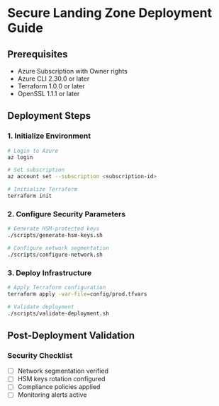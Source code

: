 # Secure Landing Zone Deployment Guide

## Prerequisites
- Azure Subscription with Owner rights
- Azure CLI 2.30.0 or later
- Terraform 1.0.0 or later
- OpenSSL 1.1.1 or later

## Deployment Steps

### 1. Initialize Environment
```bash
# Login to Azure
az login

# Set subscription
az account set --subscription <subscription-id>

# Initialize Terraform
terraform init
```

### 2. Configure Security Parameters
```bash
# Generate HSM-protected keys
./scripts/generate-hsm-keys.sh

# Configure network segmentation
./scripts/configure-network.sh
```

### 3. Deploy Infrastructure
```bash
# Apply Terraform configuration
terraform apply -var-file=config/prod.tfvars

# Validate deployment
./scripts/validate-deployment.sh
```

## Post-Deployment Validation

### Security Checklist
- [ ] Network segmentation verified
- [ ] HSM keys rotation configured
- [ ] Compliance policies applied
- [ ] Monitoring alerts active
